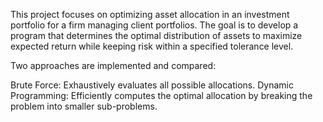 This project focuses on optimizing asset allocation in an investment portfolio for a firm managing client portfolios. The goal is to develop a program that determines the optimal distribution of assets to maximize expected return while keeping risk within a specified tolerance level.

Two approaches are implemented and compared:

Brute Force: Exhaustively evaluates all possible allocations.
Dynamic Programming: Efficiently computes the optimal allocation by breaking the problem into smaller sub-problems.
